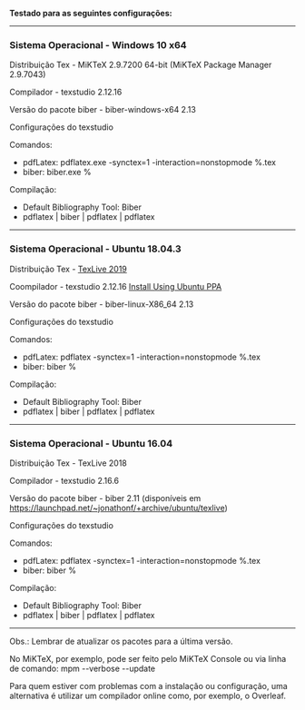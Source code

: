 **Testado para as seguintes configurações:**
________________________________________
### Sistema Operacional - Windows 10 x64

Distribuição Tex - MiKTeX 2.9.7200 64-bit (MiKTeX Package Manager 2.9.7043)

Compilador - texstudio 2.12.16

Versão do pacote biber - biber-windows-x64 2.13

Configurações do texstudio

Comandos:
- pdfLatex: pdflatex.exe -synctex=1 -interaction=nonstopmode %.tex
- biber: biber.exe %

Compilação:
- Default Bibliography Tool: Biber
- pdflatex | biber | pdflatex | pdflatex
________________________________________
### Sistema Operacional - Ubuntu 18.04.3

Distribuição Tex - [TexLive 2019](https://www.tug.org/texlive/acquire-netinstall.html)

Coompilador - texstudio 2.12.16 [Install Using Ubuntu PPA](https://www.ubuntupit.com/how-to-install-texstudio-a-latex-editor-in-ubuntu-linux/)

Versão do pacote biber - biber-linux-X86_64 2.13

Configurações do texstudio

Comandos:
- pdfLatex: pdflatex -synctex=1 -interaction=nonstopmode %.tex
- biber: biber %

Compilação: 
- Default Bibliography Tool: Biber
- pdflatex | biber | pdflatex | pdflatex
________________________________________
### Sistema Operacional - Ubuntu 16.04

Distribuição Tex - TexLive 2018

Compilador - texstudio 2.16.6

Versão do pacote biber - biber 2.11
(disponíveis em https://launchpad.net/~jonathonf/+archive/ubuntu/texlive)

Configurações do texstudio

Comandos:
- pdfLatex: pdflatex -synctex=1 -interaction=nonstopmode %.tex
- biber: biber %

Compilação:
- Default Bibliography Tool: Biber
- pdflatex | biber | pdflatex | pdflatex
________________________________________
Obs.:
Lembrar de atualizar os pacotes para a última versão.

No MiKTeX, por exemplo, pode ser feito pelo MiKTeX Console ou via linha de comando: mpm --verbose --update


Para quem estiver com problemas com a instalação ou configuração, uma alternativa é utilizar um compilador online como, por exemplo, o Overleaf.
